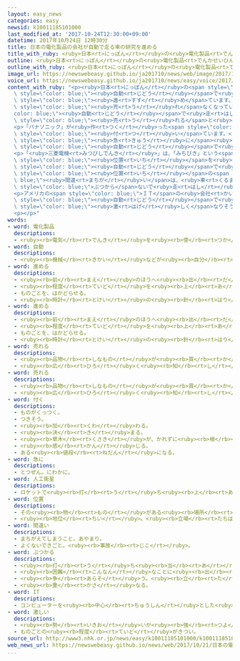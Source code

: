```yaml
---
layout: easy_news
categories: easy
newsid: k10011185101000
last_modified_at: '2017-10-24T12:30:00+09:00'
datetime: 2017年10月24日 12時30分
title: 日本の電化製品の会社が自動で走る車の研究を進める
title_with_ruby: <ruby>日本<rt>にっぽん</rt></ruby>の<ruby>電化製品<rt>でんかせいひん</rt></ruby>の<ruby>会社<rt>かいしゃ</rt></ruby>が<ruby>自動<rt>じどう</rt></ruby>で<ruby>走<rt>はし</rt></ruby>る<ruby>車<rt>くるま</rt></ruby>の<ruby>研究<rt>けんきゅう</rt></ruby>を<ruby>進<rt>すす</rt></ruby>める
outline: <ruby>日本<rt>にっぽん</rt></ruby>の<ruby>電化製品<rt>でんかせいひん</rt></ruby>の<ruby>会社<rt>かいしゃ</rt></ruby>が、<ruby>人<rt>ひと</rt></ruby>が<ruby>運転<rt>うんてん</rt></ruby>しなくても<ruby>自動<rt>じどう</rt></ruby>で<ruby>走<rt>はし</rt></ruby>る<ruby>車<rt>くるま</rt></ruby>の<ruby>研究<rt>けんきゅう</rt></ruby>を<ruby>進<rt>すす</rt></ruby>めています。
outline_with_ruby: <ruby>日本<rt>にっぽん</rt></ruby>の<ruby>電化製品<rt>でんかせいひん</rt></ruby>の<ruby>会社<rt>かいしゃ</rt></ruby>が、<ruby>人<rt>ひと</rt></ruby>が<ruby>運転<rt>うんてん</rt></ruby>しなくても<ruby>自動<rt>じどう</rt></ruby>で<ruby>走<rt>はし</rt></ruby>る<ruby>車<rt>くるま</rt></ruby>の<ruby>研究<rt>けんきゅう</rt></ruby>を<ruby>進<rt>すす</rt></ruby>めています。
image_url: https://newswebeasy.github.io/ja201710/news/web/image/2017/10/24/K10011185101_1710211747_1710211751_01_02.jpg
voice_url: https://newswebeasy.github.io/ja201710/news/easy/voice/2017/10/24/k10011185101000.mp3
content_with_ruby: "<p><ruby>日本<rt>にっぽん</rt></ruby>の<span style=\"color: blue;\"><ruby>電化製品<rt>でんかせいひん</rt></ruby></span>の<ruby>会社<rt>かいしゃ</rt></ruby>が、<ruby>人<rt>ひと</rt></ruby>が<ruby>運転<rt>うんてん</rt></ruby>しなくても<span\
  \ style=\"color: blue;\"><ruby>自動<rt>じどう</rt></ruby></span>で<ruby>走<rt>はし</rt></ruby>る<ruby>車<rt>くるま</rt></ruby>の<ruby>研究<rt>けんきゅう</rt></ruby>を<span\
  \ style=\"color: blue;\"><ruby>進<rt>すす</rt></ruby>め</span>ています。テレビやパソコンなどがあまり<span\
  \ style=\"color: blue;\"><ruby>売<rt>う</rt></ruby>れ</span>なくなっているためです。<span style=\"\
  color: blue;\"><ruby>自動<rt>じどう</rt></ruby></span>で<ruby>走<rt>はし</rt></ruby>る<ruby>車<rt>くるま</rt></ruby>は、<ruby>会社<rt>かいしゃ</rt></ruby>が<ruby>研究<rt>けんきゅう</rt></ruby>した<ruby>高<rt>たか</rt></ruby>い<ruby>技術<rt>ぎじゅつ</rt></ruby>を<ruby>使<rt>つか</rt></ruby>うことができて、<ruby>世界<rt>せかい</rt></ruby>でたくさん<span\
  \ style=\"color: blue;\"><ruby>売<rt>う</rt></ruby>れる</span>と<ruby>考<rt>かんが</rt></ruby>えています。</p>\n\
  <p>「パナソニック」が<ruby>作<rt>つく</rt></ruby>った<span style=\"color: blue;\"><ruby>自動<rt>じどう</rt></ruby></span>で<ruby>走<rt>はし</rt></ruby>る<ruby>車<rt>くるま</rt></ruby>には、６つの<ruby>特別<rt>とくべつ</rt></ruby>なカメラが<span\
  \ style=\"color: blue;\"><ruby>付<rt>つ</rt></ruby>い</span>ています。<ruby>道<rt>みち</rt></ruby>に<ruby>人<rt>ひと</rt></ruby>が<span\
  \ style=\"color: blue;\"><ruby>急<rt>きゅう</rt></ruby>に</span><ruby>出<rt>で</rt></ruby>てくると、カメラがすぐ<ruby>見<rt>み</rt></ruby>つけて、<ruby>車<rt>くるま</rt></ruby>が<span\
  \ style=\"color: blue;\"><ruby>自動<rt>じどう</rt></ruby></span>で<ruby>止<rt>と</rt></ruby>まります。</p>\n\
  <p>「<ruby>三菱電機<rt>みつびしでんき</rt></ruby>」は、「みちびき」という<span style=\"color: blue;\"><ruby>人工衛星<rt>じんこうえいせい</rt></ruby></span>で<span\
  \ style=\"color: blue;\"><ruby>位置<rt>いち</rt></ruby></span>を<ruby>知<rt>し</rt></ruby>らせながら、<span\
  \ style=\"color: blue;\"><ruby>自動<rt>じどう</rt></ruby></span>で<ruby>走<rt>はし</rt></ruby>る<ruby>車<rt>くるま</rt></ruby>を<ruby>研究<rt>けんきゅう</rt></ruby>しています。「みちびき」が<ruby>知<rt>し</rt></ruby>らせる<span\
  \ style=\"color: blue;\"><ruby>位置<rt>いち</rt></ruby></span>の<span style=\"color:\
  \ blue;\"><ruby>間違<rt>まちが</rt></ruby>い</span>は、<ruby>車<rt>くるま</rt></ruby>が<ruby>止<rt>と</rt></ruby>まっているときは６ｃｍ、<ruby>走<rt>はし</rt></ruby>っているときでも１２ｃｍだけです。このため、<ruby>狭<rt>せま</rt></ruby>い<ruby>道<rt>みち</rt></ruby>でも、<span\
  \ style=\"color: blue;\">ぶつから</span>ないで<ruby>走<rt>はし</rt></ruby>ることができます。</p>\n\
  <p>アメリカの<span style=\"color: blue;\">ＩＴ</span>の<ruby>会社<rt>かいしゃ</rt></ruby>も<span\
  \ style=\"color: blue;\"><ruby>自動<rt>じどう</rt></ruby></span>で<ruby>走<rt>はし</rt></ruby>る<ruby>車<rt>くるま</rt></ruby>を<ruby>作<rt>つく</rt></ruby>っています。<ruby>世界<rt>せかい</rt></ruby>の<ruby>会社<rt>かいしゃ</rt></ruby>の<ruby>競争<rt>きょうそう</rt></ruby>が<span\
  \ style=\"color: blue;\"><ruby>激<rt>はげ</rt></ruby>しく</span>なりそうです。</p>\n<p></p>\n\
  <p></p>"
words:
- word: 電化製品
  descriptions:
  - <ruby><rb>電気</rb><rt>でんき</rt></ruby>を<ruby><rb>使</rb><rt>つか</rt></ruby>って、はたらかせる<ruby><rb>機械</rb><rt>きかい</rt></ruby>。<ruby><rb>電気冷蔵庫</rb><rt>でんきれいぞうこ</rt></ruby>・<ruby><rb>電気洗濯機</rb><rt>でんきせんたくき</rt></ruby>など。
- word: 自動
  descriptions:
  - <ruby><rb>機械</rb><rt>きかい</rt></ruby>などが<ruby><rb>自分</rb><rt>じぶん</rt></ruby>の<ruby><rb>力</rb><rt>ちから</rt></ruby>で<ruby><rb>動</rb><rt>うご</rt></ruby>くこと。
- word: 進める
  descriptions:
  - <ruby><rb>前</rb><rt>まえ</rt></ruby>のほうへ<ruby><rb>出</rb><rt>だ</rt></ruby>す。
  - <ruby><rb>程度</rb><rt>ていど</rt></ruby>を<ruby><rb>上</rb><rt>あ</rt></ruby>げる。
  - ものごとを、はかどらせる。
  - <ruby><rb>時計</rb><rt>とけい</rt></ruby>の<ruby><rb>針</rb><rt>はり</rt></ruby>を<ruby><rb>早</rb><rt>はや</rt></ruby>める。
- word: 進める
  descriptions:
  - <ruby><rb>前</rb><rt>まえ</rt></ruby>のほうへ<ruby><rb>出</rb><rt>だ</rt></ruby>す。
  - <ruby><rb>程度</rb><rt>ていど</rt></ruby>を<ruby><rb>上</rb><rt>あ</rt></ruby>げる。
  - ものごとを、はかどらせる。
  - <ruby><rb>時計</rb><rt>とけい</rt></ruby>の<ruby><rb>針</rb><rt>はり</rt></ruby>を<ruby><rb>早</rb><rt>はや</rt></ruby>める。
- word: 売れる
  descriptions:
  - <ruby><rb>品物</rb><rt>しなもの</rt></ruby>が<ruby><rb>買</rb><rt>か</rt></ruby>われる。
  - <ruby><rb>広</rb><rt>ひろ</rt></ruby>く<ruby><rb>知</rb><rt>し</rt></ruby>られる。
- word: 売れる
  descriptions:
  - <ruby><rb>品物</rb><rt>しなもの</rt></ruby>が<ruby><rb>買</rb><rt>か</rt></ruby>われる。
  - <ruby><rb>広</rb><rt>ひろ</rt></ruby>く<ruby><rb>知</rb><rt>し</rt></ruby>られる。
- word: 付く
  descriptions:
  - ものがくっつく。
  - つきそう。
  - <ruby><rb>加</rb><rt>くわ</rt></ruby>わる。
  - <ruby><rb>決</rb><rt>き</rt></ruby>まる。
  - <ruby><rb>草木</rb><rt>くさき</rt></ruby>が、かれずに<ruby><rb>根</rb><rt>ね</rt></ruby>をおろす。
  - <ruby><rb>感</rb><rt>かん</rt></ruby>じる。
  - ある<ruby><rb>値段</rb><rt>ねだん</rt></ruby>になる。
- word: 急に
  descriptions:
  - とつぜん。にわかに。
- word: 人工衛星
  descriptions:
  - ロケットで<ruby><rb>打</rb><rt>う</rt></ruby>ち<ruby><rb>上</rb><rt>あ</rt></ruby>げ、<ruby><rb>地球</rb><rt>ちきゅう</rt></ruby>の<ruby><rb>周</rb><rt>まわ</rt></ruby>りを<ruby><rb>回</rb><rt>まわ</rt></ruby>るようにした、<ruby><rb>人間</rb><rt>にんげん</rt></ruby>の<ruby><rb>作</rb><rt>つく</rt></ruby>った<ruby><rb>衛星</rb><rt>えいせい</rt></ruby>。<ruby><rb>宇宙</rb><rt>うちゅう</rt></ruby>のようすや<ruby><rb>気象</rb><rt>きしょう</rt></ruby>などを<ruby><rb>調</rb><rt>しら</rt></ruby>べたり、<ruby><rb>通信</rb><rt>つうしん</rt></ruby>や<ruby><rb>放送</rb><rt>ほうそう</rt></ruby>などの<ruby><rb>電波</rb><rt>でんぱ</rt></ruby>の<ruby><rb>中継</rb><rt>ちゅうけい</rt></ruby>に<ruby><rb>役立</rb><rt>やくだ</rt></ruby>てたりする。
- word: 位置
  descriptions:
  - その<ruby><rb>物</rb><rt>もの</rt></ruby>がある<ruby><rb>場所</rb><rt>ばしょ</rt></ruby>。
  - <ruby><rb>地位</rb><rt>ちい</rt></ruby>。<ruby><rb>立場</rb><rt>たちば</rt></ruby>。
- word: 間違い
  descriptions:
  - まちがえてしまうこと。あやまり。
  - よくないできごと。<ruby><rb>事故</rb><rt>じこ</rt></ruby>。
- word: ぶつかる
  descriptions:
  - <ruby><rb>打</rb><rt>う</rt></ruby>ち<ruby><rb>当</rb><rt>あ</rt></ruby>たる。つき<ruby><rb>当</rb><rt>あ</rt></ruby>たる。
  - <ruby><rb>困難</rb><rt>こんなん</rt></ruby>なことに<ruby><rb>出</rb><rt>で</rt></ruby>あう。
  - <ruby><rb>争</rb><rt>あらそ</rt></ruby>う。<ruby><rb>立</rb><rt>た</rt></ruby>ち<ruby><rb>向</rb><rt>む</rt></ruby>かう。
  - <ruby><rb>重</rb><rt>かさ</rt></ruby>なる。
- word: IT
  descriptions:
  - コンピューターを<ruby><rb>中心</rb><rt>ちゅうしん</rt></ruby>とした<ruby><rb>情報技術</rb><rt>じょうほうぎじゅつ</rt></ruby>。
- word: 激しい
  descriptions:
  - <ruby><rb>勢</rb><rt>いきお</rt></ruby>いが<ruby><rb>強</rb><rt>つよ</rt></ruby>い。
  - ものごとの<ruby><rb>程度</rb><rt>ていど</rt></ruby>がきつい。
source_url: http://www3.nhk.or.jp/news/easy/k10011185101000/k10011185101000.html
web_news_url: https://newswebeasy.github.io/news/web/2017/10/21/日本の電機メーカー-自動運転に自社技術を-事業強化
...
```

